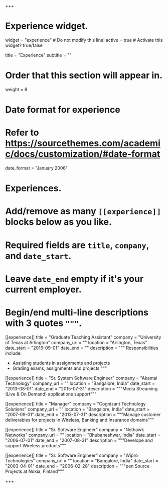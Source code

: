 +++
# Experience widget.
widget = "experience"  # Do not modify this line!
active = true  # Activate this widget? true/false

title = "Experience"
subtitle = ""

# Order that this section will appear in.
weight = 8

# Date format for experience
#   Refer to https://sourcethemes.com/academic/docs/customization/#date-format
date_format = "January 2006"

# Experiences.
#   Add/remove as many `[[experience]]` blocks below as you like.
#   Required fields are `title`, `company`, and `date_start`.
#   Leave `date_end` empty if it's your current employer.
#   Begin/end multi-line descriptions with 3 quotes `"""`.
[[experience]]
  title = "Graduate Teaching Assistant"
  company = "University of Texas at Arlington"
  company_url = ""
  location = "Arlington, Texas"
  date_start = "2016-09-01"
  date_end = ""
  description = """
  Responsibilities include:
  
  * Assisting students in assignments and projects
  * Grading exams, assignments and projects
  """

[[experience]]
  title = "Sr. System Software Engineer"
  company = "Akamai Technology"
  company_url = ""
  location = "Bangalore, India"
  date_start = "2013-08-01"
  date_end = "2015-07-31"
  description = """Media Streaming (Live & On Demand) applications support"""


[[experience]]
  title = "Manager"
  company = "Cognizant Technology Solutions"
  company_url = ""
  location = "Bangalore, India"
  date_start = "2007-09-01"
  date_end = "2013-07-31"
  description = """Manage customer deliverables for projects in Wireless, Banking and Insurance domains"""

[[experience]]
  title = "Sr. Software Engineer"
  company = "Nethawk Networks"
  company_url = ""
  location = "Bhubaneshwar, India"
  date_start = "2006-07-01"
  date_end = "2007-08-31"
  description = """Develope and support Wireless products"""
 
[[experience]]
  title = "Sr. Software Engineer"
  company = "Wipro Technologies"
  company_url = ""
  location = "Bangalore, India"
  date_start = "2003-04-01"
  date_end = "2006-02-28"
  description = """pen Source Projects at Nokia, Finland"""
  
+++
